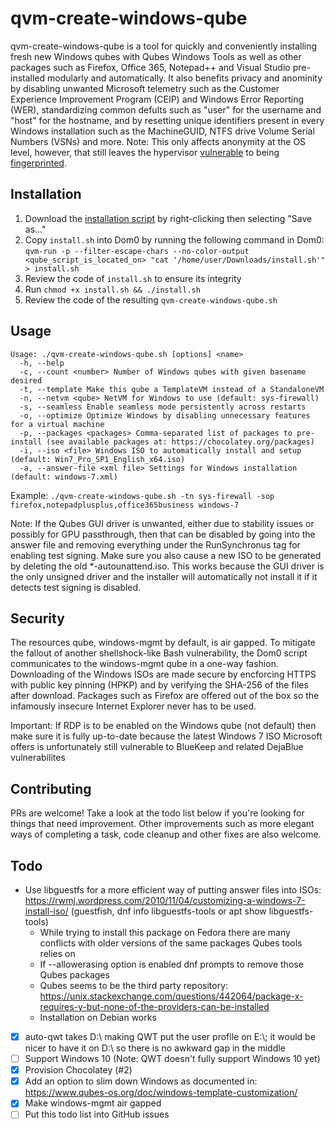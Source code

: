 # qvm-create-windows-qube

qvm-create-windows-qube is a tool for quickly and conveniently installing fresh new Windows qubes with Qubes Windows Tools as well as other packages such as Firefox, Office 365, Notepad++ and Visual Studio pre-installed modularly and automatically. It also benefits privacy and anominity by disabling unwanted Microsoft telemetry such as the Customer Experience Improvement Program (CEIP) and Windows Error Reporting (WER), standardizing common defults such as "user" for the username and "host" for the hostname, and by resetting unique identifiers present in every Windows installation such as the MachineGUID, NTFS drive Volume Serial Numbers (VSNs) and more. Note: This only affects anonymity at the OS level, however, that still leaves the hypervisor [vulnerable](https://github.com/QubesOS/qubes-issues/issues/1142) to being [fingerprinted](https://github.com/QubesOS/qubes-issues/issues/817).

## Installation

1. Download the [installation script](https://raw.githubusercontent.com/crazyqube/qvm-create-windows-qube/master/install.sh) by right-clicking then selecting "Save as..."
2. Copy `install.sh` into Dom0 by running the following command in Dom0: `qvm-run -p --filter-escape-chars --no-color-output <qube_script_is_located_on> "cat '/home/user/Downloads/install.sh'" > install.sh`
3. Review the code of `install.sh` to ensure its integrity
4. Run `chmod +x install.sh && ./install.sh`
5. Review the code of the resulting `qvm-create-windows-qube.sh`

## Usage

```
Usage: ./qvm-create-windows-qube.sh [options] <name>
  -h, --help
  -c, --count <number> Number of Windows qubes with given basename desired
  -t, --template Make this qube a TemplateVM instead of a StandaloneVM
  -n, --netvm <qube> NetVM for Windows to use (default: sys-firewall)
  -s, --seamless Enable seamless mode persistently across restarts
  -o, --optimize Optimize Windows by disabling unnecessary features for a virtual machine
  -p, --packages <packages> Comma-separated list of packages to pre-install (see available packages at: https://chocolatey.org/packages)
  -i, --iso <file> Windows ISO to automatically install and setup (default: Win7_Pro_SP1_English_x64.iso)
  -a, --answer-file <xml file> Settings for Windows installation (default: windows-7.xml)
```

Example: `./qvm-create-windows-qube.sh -tn sys-firewall -sop firefox,notepadplusplus,office365business windows-7`

Note: If the Qubes GUI driver is unwanted, either due to stability issues or possibly for GPU passthrough, then that can be disabled by going into the answer file and removing everything under the RunSynchronus tag for enabling test signing. Make sure you also cause a new ISO to be generated by deleting the old \*-autounattend.iso. This works because the GUI driver is the only unsigned driver and the installer will automatically not install it if it detects test signing is disabled.

## Security

The resources qube, windows-mgmt by default, is air gapped. To mitigate the fallout of another shellshock-like Bash vulnerability, the Dom0 script communicates to the windows-mgmt qube in a one-way fashion. Downloading of the Windows ISOs are made secure by encforcing HTTPS with public key pinning (HPKP) and by verifying the SHA-256 of the files after download. Packages such as Firefox are offered out of the box so the infamously insecure Internet Explorer never has to be used.

Important: If RDP is to be enabled on the Windows qube (not default) then make sure it is fully up-to-date because the latest Windows 7 ISO Microsoft offers is unfortunately still vulnerable to BlueKeep and related DejaBlue vulnerabilites

## Contributing

PRs are welcome! Take a look at the todo list below if you're looking for things that need improvement. Other improvements such as more elegant ways of completing a task, code cleanup and other fixes are also welcome.

## Todo

- Use libguestfs for a more efficient way of putting answer files into ISOs: https://rwmj.wordpress.com/2010/11/04/customizing-a-windows-7-install-iso/ (guestfish, dnf info libguestfs-tools or apt show libguestfs-tools)
    - While trying to install this package on Fedora there are many conflicts with older versions of the same packages Qubes tools relies on
    - If --allowerasing option is enabled dnf prompts to remove those Qubes packages
    - Qubes seems to be the third party repository: https://unix.stackexchange.com/questions/442064/package-x-requires-y-but-none-of-the-providers-can-be-installed
    - Installation on Debian works
- [x] auto-qwt takes D:\\ making QWT put the user profile on E:\\; it would be nicer to have it on D:\\ so there is no awkward gap in the middle
- [ ] Support Windows 10 (Note: QWT doesn't fully support Windows 10 yet)
- [x] Provision Chocolatey (#2)
- [x] Add an option to slim down Windows as documented in: https://www.qubes-os.org/doc/windows-template-customization/
- [x] Make windows-mgmt air gapped
- [ ] Put this todo list into GitHub issues
